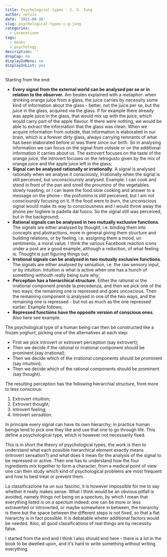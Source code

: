 ```yaml
---
title: Psychological types - C. G. Jung
author: nelvis
date: '2021-08-16'
slug: psychological-types-c-g-jung
categories:
  - Lesenotizen
tags:
  - books
  - psychology
description: ''
dropCap: no
displayInMenu: no
displayInList: yes
---
```


Starting from the end:
* **Every signal from the external world can be analysed per se or in relation to the observer.** Am besten explained with a metaphor: when drinking orange juice from a glass, the juice carries by necessity some kind of information about the glass - better, not the juice per se, but the juice in the glass, acquired via the glass. If for example there already was apple juice in the glass, that would mix up with the juice, which would carry part of the apple flavour. If there were nothing, we would be able to extract the information that the glass was clean.
When we acquire information from outside, that information is elaborated in our brain, which is a forever dirty glass, always carrying remnants of what has been elaborated before or was there since our birth. So in analysing information we can focus on the signal from outside or on the additional information it carries about us. The extrovert focuses on the taste of the orange juice, the introvert focuses on the retrogusto given by the mix of orange juice and the apple juice left in the glass;
* **Signal can be analysed rationally or irrationally**. A signal is analysed rationally when we analyse it consciously, irrationally when the signal is still perceived, but unconsciounsly analysed. Example: I can cook and stand in front of the pan and smell the proumino of the vegetables slowly roasting; or I can leave the food slow cooking and answer to a message on the phone - the profumino is still perceived, but I am not consciounsly focusing on it. If the food were to burn, the unconscious signal would make its way to consciousness and I would throw away the phone per togliere la padella dal fuoco. So the signal still was perceived, but in the background;
* **Rational signals can be analysed in two mutually exclusive functions**. The signals are either analysed by thought, i.e. binding them into concepts and abstractions, more in general giving them structure and building relations, or by feeling, i.e. assigning them a mood, un sentimento, a moral value. I think the various Facebook reaction icons under a post are a good example, although a reduction, of what feeling is. Thought is just figuring things out;
* **Irrational signals can be analysed in two mutually exclusive functions**. The signals are either analysed by sensation, i.e. the raw sensory input, or by intuition. Intuition is what is active when one has a hunch of something withouth really being sure why;
* **Perception has a hierarchical structure**. Either the rational or the irrational component prende la precedenza, and then we pick one of the two ways; the remaining one is repressed and goes uncoscious. Then the remaining component is analysed in one of the two ways, and the remaining one is repressed - but not as much as the one repressed earlier. Example follows;
* **Repressed functions have the opposite version of conscious ones**. Also here see example.

The psychological type of a human being can then be constructed like a frozen yoghurt, picking one of the alternatives at each step:
* First we pick introvert or extrovert perception (say extrovert);
* Then we decide if the rational or irrational component should be prominent (say irrational);
* Then we decide which of the irrational components should be prominent (say intuition);
* Then we decide which of the rational components should be prominent (say thought).

The resulting perception has the following hierarchial structure, from more to less conscious:
1. Extrovert intuition;
2. Extrovert thought;
3. Introvert feeling;
4. Introvert sensation.

In principle every signal can have its own hierarchy; in practice human beings tend to pick one they like and use that one to go through life. This define a psychological type, which is however not necessarily fixed.

This is in short the theory of psychological types, the work is then to understand what each possible hierarchical element exactly means (introvert sensation?) and what does it mean for the analysis of the signal to be repressed or active. Then one has to understand how the four ingredients mix together to form a character, from a medical point of view one can then study which kind of psychological problems are most frequent and how to best treat or prevent them.

La classificazione ha un suo fascino, it is however impossible for me to say whether it really makes sense. What I think would be an obvious pitfall is avoided, namely things not being on a spectum, by which I mean that everything listed is on a spectum indeed: one can be more or less extraverted or introverted, or maybe somewhere in between, the hierarchy is there but the space between the different steps is not fixed, so that a flat hierarchy is in fact possible. It is debatable wheter additional factors would be needed. Also, all good classifications of real things are by necessity false.

I started from the end and I think I also should end here - there is a lot in the book to be dwelled upon, and it's hard to write something without writing everything.